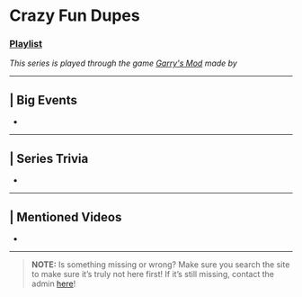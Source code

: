 # Crazy Fun Dupes
### [Playlist](https://www.youtube.com/playlist?list=PLwljWXtmIKiTQxaqHpA0otEYKKjqEQO3D)
*This series is played through the game [Garry's Mod]() made by []()*

----

## | Big Events
- 

----

## | Series Trivia
- 

----
 
## | Mentioned Videos
- []()
 
----
 
> **NOTE:** Is something missing or wrong? Make sure you search the site to make sure it’s truly not here first! If it’s still missing, contact the admin [here](../chapter_2.md)!